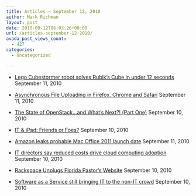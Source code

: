```yaml
---
title: Articles – September 12, 2010
author: Mark Richman
layout: post
date: 2010-09-12T06:03:26+00:00
url: /articles-september-12-2010/
avada_post_views_count:
  - 427
categories:
  - Uncategorized

---
```

  * [Lego Cubestormer robot solves Rubik&#8217;s Cube in under 12 seconds][1]
September 11, 2010 

  * [Asynchronous File Uploading in Firefox, Chrome and Safari][2]
September 11, 2010 

  * [The State of OpenStack…and What’s Next?! (Part One)][3]
September 10, 2010 

  * [IT & iPad: Friends or Foes?][4]
September 10, 2010 

  * [Amazon leaks probable Mac Office 2011 launch date][5]
September 11, 2010 

  * [IT directors say reduced costs drive cloud computing adoption][6]
September 10, 2010 

  * [Rackspace Unplugs Florida Pastor&#8217;s Website][7]
September 10, 2010 

  * [Software as a Service still bringing IT to the non-IT crowd][8]
September 10, 2010 </ul>

 [1]: http://tumble.jarinudom.com/post/1054962091
 [2]: http://feeds.intridea.com/~r/intridea/~3/WWOEnZWXCB0/asynchronous-file-uploading-in-firefox-chrome-and-safari
 [3]: http://openstack.org/blog/2010/09/the-state-of-openstack-and-whats-next-part-one/
 [4]: http://www.enterpriseefficiency.com/author.asp?section_id=959&doc_id=196763
 [5]: http://www.zdnet.com/blog/microsoft/amazon-leaks-probable-mac-office-2011-launch-date/7350
 [6]: http://www.pheedcontent.com/click.phdo?i=7e8a445defd7f69cc5c18fdef8e88dbb
 [7]: http://feeds.informationweek.com/click.phdo?i=2314d1b335b7b20a801fbc43ddda1ad4
 [8]: http://www.pheedcontent.com/click.phdo?i=751a9ef93198ef06d24ade14c7dd6042
